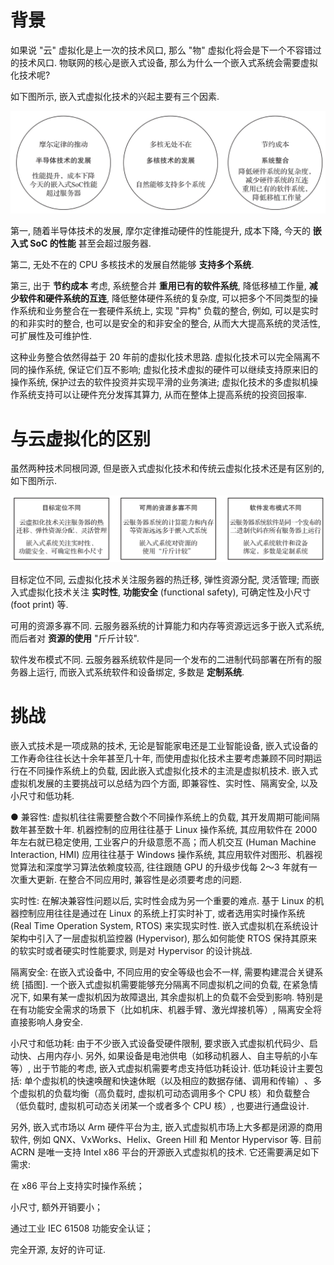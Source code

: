 
# 背景

如果说 "云" 虚拟化是上一次的技术风口, 那么 "物" 虚拟化将会是下一个不容错过的技术风口. 物联网的核心是嵌入式设备, 那么为什么一个嵌入式系统会需要虚拟化技术呢?

如下图所示, 嵌入式虚拟化技术的兴起主要有三个因素.

![2024-10-21-11-48-26.png](./images/2024-10-21-11-48-26.png)

第一, 随着半导体技术的发展, 摩尔定律推动硬件的性能提升, 成本下降, 今天的 **嵌入式 SoC 的性能** 甚至会超过服务器.

第二, 无处不在的 CPU 多核技术的发展自然能够 **支持多个系统**.

第三, 出于 **节约成本** 考虑, 系统整合并 **重用已有的软件系统**, 降低移植工作量, **减少软件和硬件系统的互连**, 降低整体硬件系统的复杂度, 可以把多个不同类型的操作系统和业务整合在一套硬件系统上, 实现 "异构" 负载的整合, 例如, 可以是实时的和非实时的整合, 也可以是安全的和非安全的整合, 从而大大提高系统的灵活性, 可扩展性及可维护性.

这种业务整合依然得益于 20 年前的虚拟化技术思路. 虚拟化技术可以完全隔离不同的操作系统, 保证它们互不影响; 虚拟化技术虚拟的硬件可以继续支持原来旧的操作系统, 保护过去的软件投资并实现平滑的业务演进; 虚拟化技术的多虚拟机操作系统支持可以让硬件充分发挥其算力, 从而在整体上提高系统的投资回报率.

# 与云虚拟化的区别

虽然两种技术同根同源, 但是嵌入式虚拟化技术和传统云虚拟化技术还是有区别的, 如下图所示.

![2024-10-21-11-49-59.png](./images/2024-10-21-11-49-59.png)

目标定位不同, 云虚拟化技术关注服务器的热迁移, 弹性资源分配, 灵活管理; 而嵌入式虚拟化技术关注 **实时性**, **功能安全** (functional safety), 可确定性及小尺寸 (foot print) 等.

可用的资源多寡不同. 云服务器系统的计算能力和内存等资源远远多于嵌入式系统, 而后者对 **资源的使用** "斤斤计较".

软件发布模式不同. 云服务器系统软件是同一个发布的二进制代码部署在所有的服务器上运行, 而嵌入式系统软件和设备绑定, 多数是 **定制系统**.

# 挑战

嵌入式技术是一项成熟的技术, 无论是智能家电还是工业智能设备, 嵌入式设备的工作寿命往往长达十余年甚至几十年, 而使用虚拟化技术主要考虑兼顾不同时期运行在不同操作系统上的负载, 因此嵌入式虚拟化技术的主流是虚拟机技术. 嵌入式虚拟机发展的主要挑战可以总结为四个方面, 即兼容性、实时性、隔离安全, 以及小尺寸和低功耗.

● 兼容性: 虚拟机往往需要整合数个不同操作系统上的负载, 其开发周期可能间隔数年甚至数十年. 机器控制的应用往往基于 Linux 操作系统, 其应用软件在 2000 年左右就已稳定使用, 工业客户的升级意愿不高；而人机交互 (Human Machine Interaction, HMI) 应用往往基于 Windows 操作系统, 其应用软件对图形、机器视觉算法和深度学习算法依赖度较高, 往往跟随 GPU 的升级步伐每 2～3 年就有一次重大更新. 在整合不同应用时, 兼容性是必须要考虑的问题.

实时性: 在解决兼容性问题以后, 实时性会成为另一个重要的难点. 基于 Linux 的机器控制应用往往是通过在 Linux 的系统上打实时补丁, 或者选用实时操作系统 (Real Time Operation System, RTOS) 来实现实时性. 嵌入式虚拟机在系统设计架构中引入了一层虚拟机监控器 (Hypervisor), 那么如何能使 RTOS 保持其原来的软实时或者硬实时性能要求, 则是对 Hypervisor 的设计挑战.

隔离安全: 在嵌入式设备中, 不同应用的安全等级也会不一样, 需要构建混合关键系统 [插图]. 一个嵌入式虚拟机需要能够充分隔离不同虚拟机之间的负载, 在紧急情况下, 如果有某一虚拟机因为故障退出, 其余虚拟机上的负载不会受到影响. 特别是在有功能安全需求的场景下（比如机床、机器手臂、激光焊接机等）​, 隔离安全将直接影响人身安全.

小尺寸和低功耗: 由于不少嵌入式设备受硬件限制, 要求嵌入式虚拟机代码少、启动快、占用内存小. 另外, 如果设备是电池供电（如移动机器人、自主导航的小车等）​, 出于节能的考虑, 嵌入式虚拟机需要考虑支持低功耗设计. 低功耗设计主要包括: 单个虚拟机的快速唤醒和快速休眠（以及相应的数据存储、调用和传输）​、多个虚拟机的负载均衡（高负载时, 虚拟机可动态调用多个 CPU 核）和负载整合（低负载时, 虚拟机可动态关闭某一个或者多个 CPU 核）​, 也要进行通盘设计.

另外, 嵌入式市场以 Arm 硬件平台为主, 嵌入式虚拟机市场上大多都是闭源的商用软件, 例如 QNX、VxWorks、Helix、Green Hill 和 Mentor Hypervisor 等. 目前 ACRN 是唯一支持 Intel x86 平台的开源嵌入式虚拟机的技术. 它还需要满足如下需求:

在 x86 平台上支持实时操作系统；

小尺寸, 额外开销要小；

通过工业 IEC 61508 功能安全认证；

完全开源, 友好的许可证.